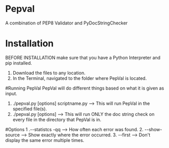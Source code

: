 # Pepval
A combination of PEP8 Validator and PyDocStringChecker


# Installation
BEFORE INSTALLATION make sure that you have a Python Interpreter and pip installed. 
  1. Download the files to any location.
  2. In the Terminal, navigated to the folder where PepVal is located. 

#Running PepVal
PepVal will do different things based on what it is given as input.
  1. ./pepval.py [options] scriptname.py --> This will run PepVal in the specified file(s). 
  2. ./pepval.py [options] --> This will run ONLY the doc string check on every file in the directory that PepVal is in. 

#Options
1 .--statistcs -qq  --> How often each error was found.
2. --show-source --> Show exactly where the error occurred. 
3. --first --> Don't display the same error multiple times. 

